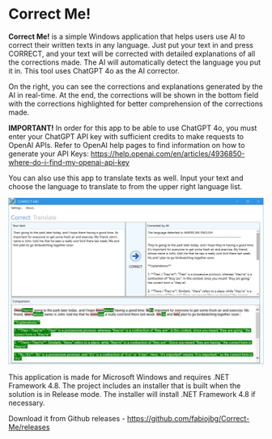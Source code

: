 # Correct Me!
**Correct Me!** is a simple Windows application that helps users use AI to correct their written texts in any language. Just put your text in and press CORRECT, and your text will be corrected with detailed explanations of all the corrections made. The AI will automatically detect the language you put it in. This tool uses ChatGPT 4o as the AI corrector.

On the right, you can see the corrections and explanations generated by the AI in real-time. At the end, the corrections will be shown in the bottom field with the corrections highlighted for better comprehension of the corrections made.

**IMPORTANT!** In order for this app to be able to use ChatGPT 4o, you must enter your ChatGPT API key with sufficient credits to make requests to OpenAI APIs. Refer to OpenAI help pages to find information on how to generate your API Keys: https://help.openai.com/en/articles/4936850-where-do-i-find-my-openai-api-key

You can also use this app to translate texts as well. Input your text and choose the language to translate to from the upper right language list.


![alt text](./Images/AppSample.png)

This application is made for Microsoft Windows and requires .NET Framework 4.8. The project includes an installer that is built when the solution is in Release mode. The installer will install .NET Framework 4.8 if necessary.

Download it from Github releases - https://github.com/fabiojbg/Correct-Me/releases


